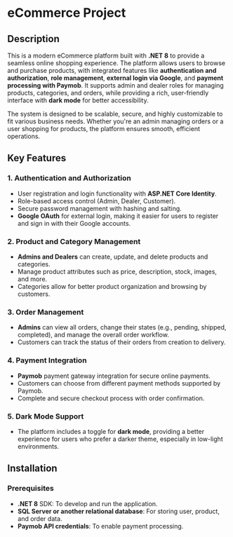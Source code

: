 # eCommerce Project

## Description

This is a modern eCommerce platform built with **.NET 8** to provide a seamless online shopping experience. The platform allows users to browse and purchase products, with integrated features like **authentication and authorization**, **role management**, **external login via Google**, and **payment processing with Paymob**. It supports admin and dealer roles for managing products, categories, and orders, while providing a rich, user-friendly interface with **dark mode** for better accessibility.

The system is designed to be scalable, secure, and highly customizable to fit various business needs. Whether you're an admin managing orders or a user shopping for products, the platform ensures smooth, efficient operations.

## Key Features

### 1. **Authentication and Authorization**
   - User registration and login functionality with **ASP.NET Core Identity**.
   - Role-based access control (Admin, Dealer, Customer).
   - Secure password management with hashing and salting.
   - **Google OAuth** for external login, making it easier for users to register and sign in with their Google accounts.

### 2. **Product and Category Management**
   - **Admins and Dealers** can create, update, and delete products and categories.
   - Manage product attributes such as price, description, stock, images, and more.
   - Categories allow for better product organization and browsing by customers.

### 3. **Order Management**
   - **Admins** can view all orders, change their states (e.g., pending, shipped, completed), and manage the overall order workflow.
   - Customers can track the status of their orders from creation to delivery.

### 4. **Payment Integration**
   - **Paymob** payment gateway integration for secure online payments.
   - Customers can choose from different payment methods supported by Paymob.
   - Complete and secure checkout process with order confirmation.

### 5. **Dark Mode Support**
   - The platform includes a toggle for **dark mode**, providing a better experience for users who prefer a darker theme, especially in low-light environments.

## Installation

### Prerequisites
- **.NET 8** SDK: To develop and run the application.
- **SQL Server or another relational database**: For storing user, product, and order data.
- **Paymob API credentials**: To enable payment processing.
